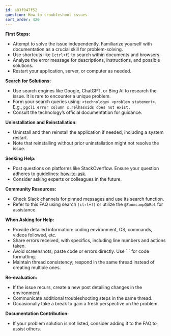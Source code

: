 ```yaml
---
id: a83f047f52
question: How to troubleshoot issues
sort_order: 420
---
```


**First Steps:**

- Attempt to solve the issue independently. Familiarize yourself with documentation as a crucial skill for problem-solving.
- Use shortcuts like `[ctrl+f]` to search within documents and browsers.
- Analyze the error message for descriptions, instructions, and possible solutions.
- Restart your application, server, or computer as needed.
  
**Search for Solutions:**

- Use search engines like Google, ChatGPT, or Bing AI to research the issue. It is rare to encounter a unique problem.
- Form your search queries using: `<technology> <problem statement>`. E.g., `pgcli error column c.relhasoids does not exist.`
- Consult the technology’s official documentation for guidance.

**Uninstallation and Reinstallation:**

- Uninstall and then reinstall the application if needed, including a system restart.
- Note that reinstalling without prior uninstallation might not resolve the issue.

**Seeking Help:**

- Post questions on platforms like StackOverflow. Ensure your question adheres to guidelines: [how-to-ask](https://stackoverflow.com/help/how-to-ask).
- Consider asking experts or colleagues in the future.

**Community Resources:**

- Check Slack channels for pinned messages and use its search function.
- Refer to this FAQ using search `[ctrl+f]` or utilize the `@ZoomcampQABot` for assistance.

**When Asking for Help:**

- Provide detailed information: coding environment, OS, commands, videos followed, etc.
- Share errors received, with specifics, including line numbers and actions taken.
- Avoid screenshots; paste code or errors directly. Use ``` for code formatting.
- Maintain thread consistency; respond in the same thread instead of creating multiple ones.

**Re-evaluation:**

- If the issue recurs, create a new post detailing changes in the environment.
- Communicate additional troubleshooting steps in the same thread.
- Occasionally take a break to gain a fresh perspective on the problem.

**Documentation Contribution:**

- If your problem solution is not listed, consider adding it to the FAQ to assist others.